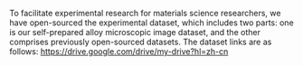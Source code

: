 To facilitate experimental research for materials science researchers, we have open-sourced the experimental dataset, which includes two parts: one is our self-prepared alloy microscopic image dataset, and the other comprises previously open-sourced datasets. The dataset links are as follows:
https://drive.google.com/drive/my-drive?hl=zh-cn
